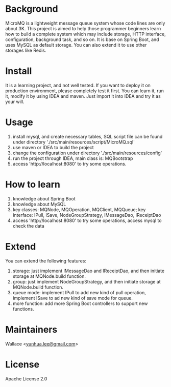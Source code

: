 # Background
MicroMQ is a lightweight message queue system whose code lines are only about 3K. This project is aimed to help those programmer beginners learn how to build a complete system which may include storage, HTTP interface, configuration, background task, and so on.
It is base on Spring Boot, and uses MySQL as default storage. You can also extend it to use other storages like Redis.

# Install
It is a learning project, and not well tested. If you want to deploy it on production environment, please completely test it first. You can learn it, run it, modify it by using IDEA and maven. Just import it into IDEA and try it as your will.

# Usage
1. install mysql, and create necessary tables, SQL script file can be found under directory './src/main/resources/script/MicroMQ.sql'
2. use maven or IDEA to build the project
3. change the configuration under directory './src/main/resources/config'
4. run the project through IDEA, main class is: MQBootstrap
5. access 'http://localhost:8080' to try some operations.

# How to learn
1. knowledge about Spring Boot 
2. knowledge about MySQL
3. key classes: MQNode, MQOperation, MQClient, MQQueue; key interface: IPull, ISave, NodeGroupStrategy, IMessageDao, IReceiptDao
4. access 'http://localhost:8080' to try some operations, access mysql to check the data

# Extend
You can extend the following features:
1. storage: just implement IMessageDao and IReceiptDao, and then initiate storage at MQNode.build function.
2. group: just implement NodeGroupStrategy, and then initiate storage at MQNode.build function.
3. queue mode: implement IPull to add new kind of pull operation, implement ISave to ad new kind of save mode for queue.
4. more function: add more Spring Boot controllers to support new functions.

# Maintainers
Wallace &lt;yunhua.lee@gmail.com&gt;

# License
Apache License 2.0
